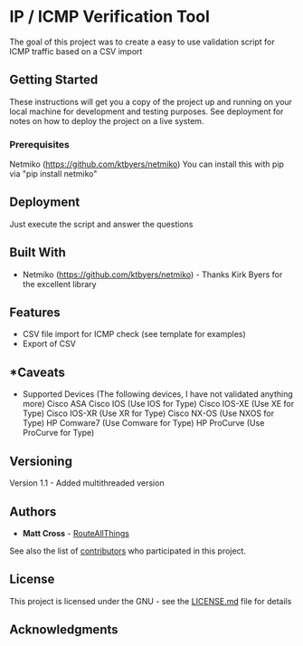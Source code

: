 # IP / ICMP Verification Tool

The goal of this project was to create a easy to use validation script for ICMP traffic based on a CSV import

## Getting Started

These instructions will get you a copy of the project up and running on your local machine for development and testing purposes. See deployment for notes on how to deploy the project on a live system.

### Prerequisites

Netmiko (https://github.com/ktbyers/netmiko)
You can install this with pip via "pip install netmiko"

## Deployment

Just execute the script and answer the questions

## Built With

* Netmiko (https://github.com/ktbyers/netmiko) - Thanks Kirk Byers for the excellent library

## Features
- CSV file import for ICMP check (see template for examples)
- Export of CSV

## *Caveats
- Supported Devices (The following devices, I have not validated anything more)
Cisco ASA
Cisco IOS	 (Use IOS for Type)
Cisco IOS-XE (Use XE for Type)
Cisco IOS-XR (Use XR for Type)
Cisco NX-OS  (Use NXOS for Type)
HP Comware7  (Use Comware for Type)
HP ProCurve  (Use ProCurve for Type)

## Versioning

Version 1.1 - Added multithreaded version

## Authors

* **Matt Cross** - [RouteAllThings](https://github.com/routeallthings)

See also the list of [contributors](https://github.com/routeallthings/IP_Ping_Verification/contributors) who participated in this project.

## License

This project is licensed under the GNU - see the [LICENSE.md](LICENSE.md) file for details

## Acknowledgments
